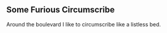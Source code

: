 Some Furious Circumscribe
-------------------------
Around the boulevard I like to circumscribe like a listless bed.  
